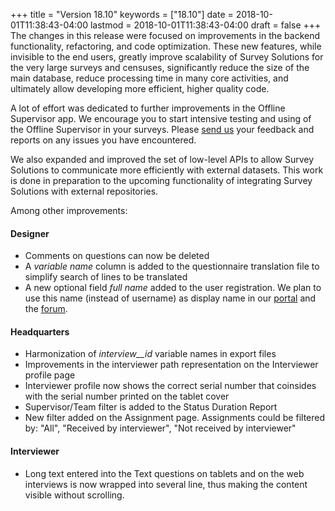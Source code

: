 +++
title = "Version 18.10"
keywords = ["18.10"]
date = 2018-10-01T11:38:43-04:00
lastmod = 2018-10-01T11:38:43-04:00
draft = false
+++
The changes in this release were focused on improvements in the backend functionality, refactoring, and code optimization. These new features, while invisible to the end users, greatly improve scalability of Survey Solutions for the very large surveys and censuses, significantly reduce the size of the main database, reduce processing time in many core activities, and ultimately allow developing more efficient, higher quality code.

A lot of effort was dedicated to further improvements in the Offline Supervisor app. We encourage you to start intensive testing and using of the Offline Supervisor in your surveys. Please [send us](https://forum.mysurvey.solutions/c/feature-suggestions) your feedback and reports on any issues you have encountered.

We also expanded and improved the set of low-level APIs to allow Survey Solutions to communicate more efficiently with external datasets. This work is done in preparation to the upcoming functionality of integrating Survey Solutions with external repositories.

Among other improvements:

#### Designer

- Comments on questions can now be deleted
- A *variable name* column is added to the questionnaire translation file to simplify search of lines to be translated
- A new optional field *full name* added to the user registration. We plan to use this name (instead of username) as display name
in our [portal](https://mysurvey.solutions) and the [forum](https://forum.mysurvey.solutions).

#### Headquarters

- Harmonization of *interview__id* variable names in export files
- Improvements in the interviewer path representation on the Interviewer profile page
- Interviewer profile now shows the correct serial number that coinsides with the serial number printed on the tablet cover
- Supervisor/Team filter is added to the Status Duration Report
- New filter added on the Assignment page. Assignments could be filtered by: "All", "Received by interviewer", "Not received by interviewer"

#### Interviewer

- Long text entered into the Text questions on tablets and on the web interviews is now wrapped into several line, thus making the content visible without scrolling.
